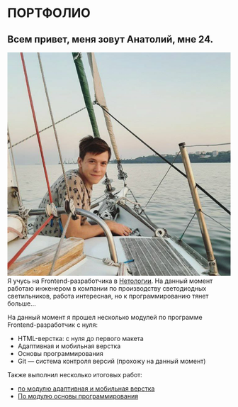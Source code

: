 # ПОРТФОЛИО
## Всем привет, меня зовут Анатолий, мне 24. 
![фото](img/photo_2022-01-26_20-12-54.jpg) 
Я учусь на Frontend-разработчика в [Нетологии](https://netology.ru/). На данный момент работаю инженером в компании по производству светодиодных светильников, работа интересная, но к программированию тянет больше...

На данный момент я прошел несколько модулей по программе Frontend-разработчик с нуля:
- HTML-верстка: с нуля до первого макета
- Адаптивная и мобильная верстка
- Основы программирования
- Git — система контроля версий (прохожу на данный момент)
  
Также выполнил несколько итоговых работ:
- [по модулю адаптивная и мобильная верстка](https://kiraradi.github.io/MQ-50/)
- [По модулю основы программирования](https://replit.com/@AnatoliiKatieln/Diplom-startovyi-kod#logic.js)